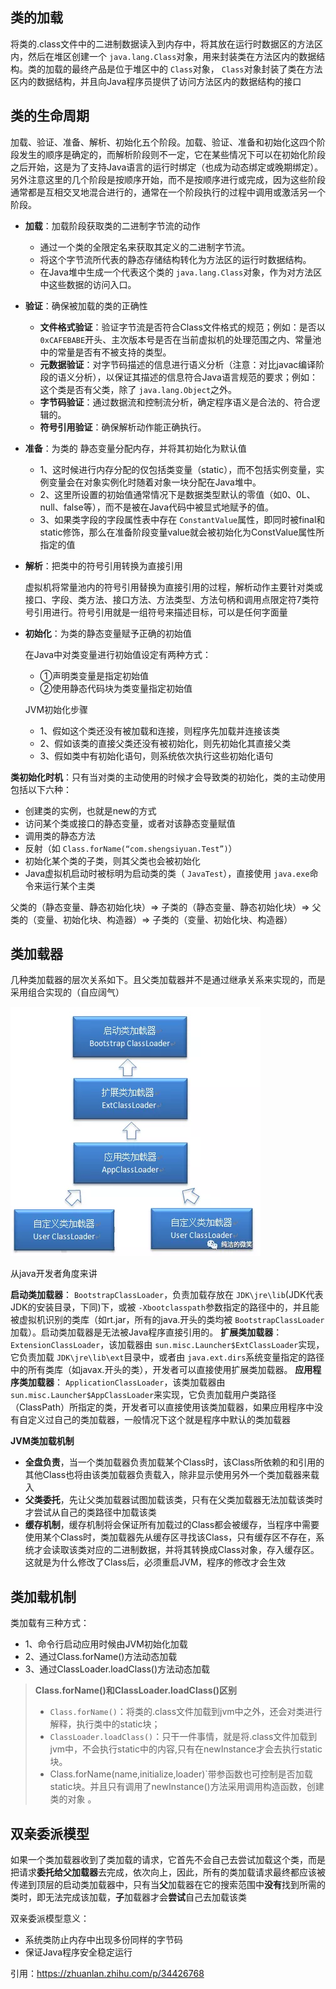 ## 类的加载

将类的.class文件中的二进制数据读入到内存中，将其放在运行时数据区的方法区内，然后在堆区创建一个 `java.lang.Class`对象，用来封装类在方法区内的数据结构。类的加载的最终产品是位于堆区中的 `Class`对象， `Class`对象封装了类在方法区内的数据结构，并且向Java程序员提供了访问方法区内的数据结构的接口

## 类的生命周期

加载、验证、准备、解析、初始化五个阶段。加载、验证、准备和初始化这四个阶段发生的顺序是确定的，而解析阶段则不一定，它在某些情况下可以在初始化阶段之后开始，这是为了支持Java语言的运行时绑定（也成为动态绑定或晚期绑定）。另外注意这里的几个阶段是按顺序开始，而不是按顺序进行或完成，因为这些阶段通常都是互相交叉地混合进行的，通常在一个阶段执行的过程中调用或激活另一个阶段。

- **加载**：加载阶段获取类的二进制字节流的动作

  - 通过一个类的全限定名来获取其定义的二进制字节流。
  - 将这个字节流所代表的静态存储结构转化为方法区的运行时数据结构。
  - 在Java堆中生成一个代表这个类的 `java.lang.Class`对象，作为对方法区中这些数据的访问入口。

- **验证**：确保被加载的类的正确性

  - **文件格式验证**：验证字节流是否符合Class文件格式的规范；例如：是否以 `0xCAFEBABE`开头、主次版本号是否在当前虚拟机的处理范围之内、常量池中的常量是否有不被支持的类型。
  - **元数据验证**：对字节码描述的信息进行语义分析（注意：对比javac编译阶段的语义分析），以保证其描述的信息符合Java语言规范的要求；例如：这个类是否有父类，除了 `java.lang.Object`之外。
  - **字节码验证**：通过数据流和控制流分析，确定程序语义是合法的、符合逻辑的。
  - **符号引用验证**：确保解析动作能正确执行。

- **准备**：为类的 静态变量分配内存，并将其初始化为默认值

  - 1、这时候进行内存分配的仅包括类变量（static），而不包括实例变量，实例变量会在对象实例化时随着对象一块分配在Java堆中。
  - 2、这里所设置的初始值通常情况下是数据类型默认的零值（如0、0L、null、false等），而不是被在Java代码中被显式地赋予的值。
  - 3、如果类字段的字段属性表中存在 `ConstantValue`属性，即同时被final和static修饰，那么在准备阶段变量value就会被初始化为ConstValue属性所指定的值

- **解析**：把类中的符号引用转换为直接引用

  虚拟机将常量池内的符号引用替换为直接引用的过程，解析动作主要针对类或接口、字段、类方法、接口方法、方法类型、方法句柄和调用点限定符7类符号引用进行。符号引用就是一组符号来描述目标，可以是任何字面量

- **初始化**：为类的静态变量赋予正确的初始值

  在Java中对类变量进行初始值设定有两种方式：

  - ①声明类变量是指定初始值
  - ②使用静态代码块为类变量指定初始值

  JVM初始化步骤

  - 1、假如这个类还没有被加载和连接，则程序先加载并连接该类
  - 2、假如该类的直接父类还没有被初始化，则先初始化其直接父类
  - 3、假如类中有初始化语句，则系统依次执行这些初始化语句

**类初始化时机**：只有当对类的主动使用的时候才会导致类的初始化，类的主动使用包括以下六种：

- 创建类的实例，也就是new的方式
- 访问某个类或接口的静态变量，或者对该静态变量赋值
- 调用类的静态方法
- 反射（如 `Class.forName(“com.shengsiyuan.Test”)`）
- 初始化某个类的子类，则其父类也会被初始化
- Java虚拟机启动时被标明为启动类的类（ `JavaTest`），直接使用 `java.exe`命令来运行某个主类

父类的（静态变量、静态初始化块）=> 子类的（静态变量、静态初始化块）=> 父类的（变量、初始化块、构造器）=> 子类的（变量、初始化块、构造器）

## 类加载器

几种类加载器的层次关系如下。且父类加载器并不是通过继承关系来实现的，而是采用组合实现的（自应阔气）

![img](..\image\jvm\startclassload.png)

从java开发者角度来讲

**启动类加载器**： `BootstrapClassLoader`，负责加载存放在 `JDK\jre\lib`(JDK代表JDK的安装目录，下同)下，或被 `-Xbootclasspath`参数指定的路径中的，并且能被虚拟机识别的类库（如rt.jar，所有的java.开头的类均被 `BootstrapClassLoader`加载）。启动类加载器是无法被Java程序直接引用的。
**扩展类加载器**： `ExtensionClassLoader`，该加载器由 `sun.misc.Launcher$ExtClassLoader`实现，它负责加载 `JDK\jre\lib\ext`目录中，或者由 `java.ext.dirs`系统变量指定的路径中的所有类库（如javax.开头的类），开发者可以直接使用扩展类加载器。
**应用程序类加载器**： `ApplicationClassLoader`，该类加载器由 `sun.misc.Launcher$AppClassLoader`来实现，它负责加载用户类路径（ClassPath）所指定的类，开发者可以直接使用该类加载器，如果应用程序中没有自定义过自己的类加载器，一般情况下这个就是程序中默认的类加载器

**JVM类加载机制**

- **全盘负责**，当一个类加载器负责加载某个Class时，该Class所依赖的和引用的其他Class也将由该类加载器负责载入，除非显示使用另外一个类加载器来载入
- **父类委托**，先让父类加载器试图加载该类，只有在父类加载器无法加载该类时才尝试从自己的类路径中加载该类
- **缓存机制**，缓存机制将会保证所有加载过的Class都会被缓存，当程序中需要使用某个Class时，类加载器先从缓存区寻找该Class，只有缓存区不存在，系统才会读取该类对应的二进制数据，并将其转换成Class对象，存入缓存区。这就是为什么修改了Class后，必须重启JVM，程序的修改才会生效

## 类加载机制

类加载有三种方式：

- 1、命令行启动应用时候由JVM初始化加载
- 2、通过Class.forName()方法动态加载
- 3、通过ClassLoader.loadClass()方法动态加载

> **Class.forName()和ClassLoader.loadClass()区别**
> 
> - `Class.forName()`：将类的.class文件加载到jvm中之外，还会对类进行解释，执行类中的static块；
> - `ClassLoader.loadClass()`：只干一件事情，就是将.class文件加载到jvm中，不会执行static中的内容,只有在newInstance才会去执行static块。
> - Class.forName(name,initialize,loader)`带参函数也可控制是否加载static块。并且只有调用了newInstance()方法采用调用构造函数，创建类的对象 。

## 双亲委派模型

​	如果一个类加载器收到了类加载的请求，它首先不会自己去尝试加载这个类，而是把请求**委托给父加载器**去完成，依次向上，因此，所有的类加载请求最终都应该被传递到顶层的启动类加载器中，只有当**父**加载器在它的搜索范围中**没有**找到所需的类时，即无法完成该加载，**子**加载器才会**尝试**自己去加载该类	

双亲委派模型意义：

- 系统类防止内存中出现多份同样的字节码
- 保证Java程序安全稳定运行

























引用：https://zhuanlan.zhihu.com/p/34426768